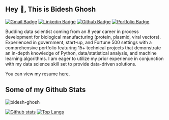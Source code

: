 ## Hey 👋, This is Bidesh Ghosh
[![Gmail Badge](https://img.shields.io/badge/-ovighosh91@gmail.com-c14438?style=flat&logo=Gmail&logoColor=white&link=mailto:ovighosh91@gmail.com)](mailto:ovighosh91@gmail.com) 
[![Linkedin Badge](https://img.shields.io/badge/-ovighosh91@gmail.com-0072b1?style=flat&logo=Linkedin&logoColor=white&link=https://www.linkedin.com/in/ovighosh91@gmail.com/)](https://www.linkedin.com/in/ovighosh91@gmail.com/) [![Github Badge](https://img.shields.io/badge/-bidesh-ghosh-grey?style=flat&logo=github&logoColor=white&link=https://github.com/bidesh-ghosh/)](https://www.github.com/bidesh-ghosh/) [![Portfolio Badge](https://img.shields.io/badge/portfolio-web-blue?style=flat&link=https://github.com/Bidesh-Ghosh/Data_Projects_TripleTen/)](https://github.com/Bidesh-Ghosh/Data_Projects_TripleTen/) <p align='left'>Budding data scientist coming from an 8 year career in process development for biological manufacturing (protein, plasmid, viral vectors). Experienced in government, start-up, and Fortune 500 settings with a comprehensive portfolio featuring 15+ technical projects that demonstrate an in-depth knowledge of Python, data/statistical analysis, and machine learning algorithms. I am eager to utilize my prior experience in conjunction with my data science skill set to provide data-driven solutions.</p><p align='left'> You can view my resume <a href='https://docs.google.com/document/d/1zKcmIjk6h_HshmHcCxcvxD1YXdmTNA2drlYYjlyOx40/edit?usp=sharing ' target=_blank><u>here</u>.</a></p>
## Some of my Github Stats
<p align=left> <img src=https://komarev.com/ghpvc/?username=bidesh-ghosh alt=bidesh-ghosh /> </p>

[![Github stats](https://github-readme-stats.vercel.app/api?username=bidesh-ghosh&show_icons=true&include_all_commits=true)](https://github.com/bidesh-ghosh/github-readme-stats)
[![Top Langs](https://github-readme-stats.vercel.app/api/top-langs/?username=bidesh-ghosh&layout=compact)](https://github.com/bidesh-ghosh/github-readme-stats)
